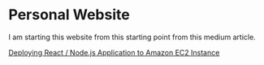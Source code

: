 # Personal Website

I am starting this website from this starting point from this medium article.

[Deploying React / Node.js Application to Amazon EC2 Instance](https://medium.com/@balghazi/deploying-react-node-js-application-to-amazon-ec2-instance-a89140ab6aab)
